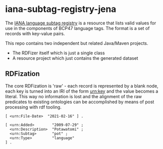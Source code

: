 # iana-subtag-registry-jena

The [IANA language subtag registry](http://www.iana.org/assignments/language-subtag-registry/language-subtag-registry) is a resource that
lists valid values for use in the components of BCP47 language tags. The format is a set of records with key-value pairs.


This repo contains two independent but related Java/Maven projects.

* The RDFizer itself which is just a single class
* A resource project which just contains the generated dataset

## RDFization
The core RDFization is 'raw' - each record is represented by a blank node,
each key is turned into an IRI of the form <urn:key> and the value becomes a literal.
This way no information is lost and the alignment of the raw predicates to existing ontologies can
be accomplished by means of post processing with rdf tooling.

```turtle
[ <urn:File-Date>  "2021-02-16" ] .

[ <urn:Added>        "2009-07-29" ;
  <urn:Description>  "Potawatomi" ;
  <urn:Subtag>       "pot" ;
  <urn:Type>         "language"
] .

```


